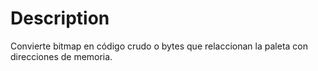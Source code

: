 # Description
Convierte bitmap en código crudo o bytes que relaccionan la paleta con direcciones de memoria.